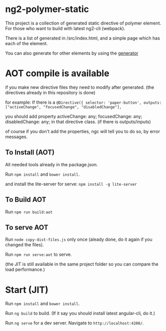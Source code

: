 # ng2-polymer-static

This project is a collection of generated static directive of polymer element.
For those who want to build with latest ng2-cli (webpack).

There is a list of generated in /src/index.html, and a simple page which has each of the element.

You can also generate for other elements by using the [generator](https://github.com/hydraslay/ng2-polymer-static-gen)


# AOT compile is available 

if you make new directive files they need to modify after generated.
(the directives already in this repository is done)

for example:
If there is a 
`@Directive({
    selector: 'paper-button',
    outputs: ["activeChange", "focusedChange", "disabledChange"],`

you should add property 
  activeChange: any;
  focusedChange: any;
  disabledChange: any;
in that directive class. (if there is outputs/inputs)

of course if you don't add the properties, ngc will tell you to do so, by error messages.

## To Install (AOT)

All needed tools already in the package.json.

Run `npm install` and `bower install`.

and install the lite-server for serve:
`npm install -g lite-server`

## To Build AOT

Run `npm run build:aot`

## To serve AOT

Run `node copy-dist-files.js` only once (aleady done, do it again if you changed the files).

Run `npm run serve:aot` to serve.

(the JIT is still available in the same project folder so you can compare the load performance.)


# Start (JIT)

Run `npm install` and `bower install`.

Run `ng build` to build.
(If it say you should install latest angular-cli, do it.)

Run `ng serve` for a dev server. Navigate to `http://localhost:4200/`. 


